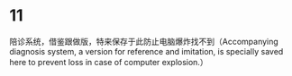 # 11
陪诊系统，借鉴跟做版，特来保存于此防止电脑爆炸找不到（Accompanying diagnosis system, a version for reference and imitation, is specially saved here to prevent loss in case of computer explosion.）
